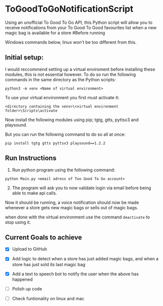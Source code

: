 # ToGoodToGoNotificationScript
Using an unofficial To Good To Go API, this Python script will allow you to receive notifications from your To Good To Good favourites list when a new magic bag is available for a store
#Before running

Windows commands below, linux won't be too different from this.

## Initial setup:

I would reccommend setting up a virtual enviroment before installing these modules, this is not essential however. 
To do so run the following commands in the same directory as the Python scripts:

`python3 -m venv <Name of virtual environment>`

To use your virtual environment you first must activate it:

`<directory containing the venv>\<virtual environment folder>\Scripts\activate`

Now install the following modules using pip; tgtg, gtts, pyttsx3 and playsound.

But you can run the following command to do so all at once:

`pip install tgtg gtts pyttsx3 playsound==1.2.2`

## Run Instructions

1. Run python program using the following command:

`python Main.py <email adress of Too Good To Go account>`

2. The program will ask you to now validate login via email before being able to make api calls.

Now it should be running, a voice notification should now be made whenever a store gets new magic bags or sells out of magic bags.

when done with the virtual environment use the command `deactivate` to stop using it.
## Current Goals to achieve

- [x] Upload to GitHub

- [x] Add logic to detect when a store has just added magic bags, and when a store has just sold its last magic bag

- [x] Add a text to speech bot to notify the user when the above has happened

- [ ] Polish up code

- [ ] Check funtionality on linux and mac